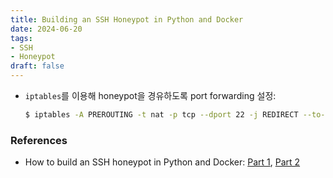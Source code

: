 ```yaml
---
title: Building an SSH Honeypot in Python and Docker
date: 2024-06-20
tags:
- SSH
- Honeypot
draft: false
---
```



- `iptables`를 이용해 honeypot을 경유하도록 port forwarding 설정:
    ```sh
    $ iptables -A PREROUTING -t nat -p tcp --dport 22 -j REDIRECT --to-port 2222
    ```
    
    
### References
- How to build an  SSH honeypot in Python and Docker: [Part 1](https://securehoney.net/blog/how-to-build-an-ssh-honeypot-in-python-and-docker-part-1.html), [Part 2](https://securehoney.net/blog/how-to-build-an-ssh-honeypot-in-python-and-docker-part-2.html)